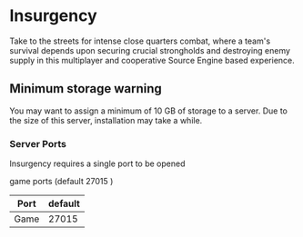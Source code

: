 # Insurgency
Take to the streets for intense close quarters combat, where a team's survival depends upon securing crucial strongholds and destroying enemy supply in this multiplayer and cooperative Source Engine based experience.

## Minimum storage warning
You may want to assign a minimum of 10 GB of storage to a server.
Due to the size of this server, installation may take a while.

### Server Ports
Insurgency requires a single port to be opened

game ports (default 27015 )

| Port    | default |
|---------|---------|
| Game    |  27015  |
